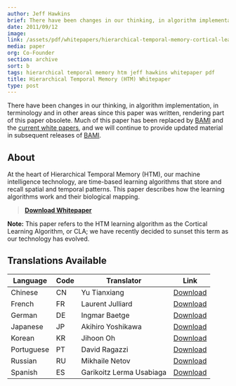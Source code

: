 ```yaml
---
author: Jeff Hawkins
brief: There have been changes in our thinking, in algorithm implementation, in terminology and in other areas since this paper was written, rendering part of this paper obsolete. Much of this paper has been replaced by BAMI and the current white papers, and we will continue to provide updated material in subsequent releases of BAMI.
date: 2011/09/12
image:
link: /assets/pdf/whitepapers/hierarchical-temporal-memory-cortical-learning-algorithm-0.2.1-en.pdf
media: paper
org: Co-Founder
section: archive
sort: b
tags: hierarchical temporal memory htm jeff hawkins whitepaper pdf
title: Hierarchical Temporal Memory (HTM) Whitepaper
type: post
---
```


There have been changes in our thinking, in algorithm implementation, in
terminology and in other areas since this paper was written, rendering part of
this paper obsolete. Much of this paper has been replaced by
[BAMI](/biological-and-machine-intelligence/) and the
[current white papers](/papers/), and we will continue to provide updated
material in subsequent releases of
[BAMI](/biological-and-machine-intelligence/).

## About

At the heart of Hierarchical Temporal Memory (HTM), our machine intelligence
technology, are time-based learning algorithms that store and recall spatial and
temporal patterns. This paper describes how the learning algorithms work and
their biological mapping.

> **[Download Whitepaper](/assets/pdf/whitepapers/hierarchical-temporal-memory-cortical-learning-algorithm-0.2.1-en.pdf)**

**Note:** This paper refers to the HTM learning algorithm as the Cortical
Learning Algorithm, or CLA; we have recently decided to sunset this term as our
technology has evolved.

## Translations Available

| Language | Code | Translator | Link |
| -------- | ---- | ---------- | ---- |
| Chinese | CN | Yu Tianxiang | [Download][cn] |
| French | FR | Laurent Julliard | [Download][fr] |
| German | DE | Ingmar Baetge | [Download][de] |
| Japanese | JP | Akihiro Yoshikawa | [Download][jp] |
| Korean | KR | Jihoon Oh | [Download][kr] |
| Portuguese | PT | David Ragazzi | [Download][pt] |
| Russian | RU | Mikhaile Netov | [Download][ru] |
| Spanish | ES | Garikoitz Lerma Usabiaga | [Download][es] |

[cn]: /assets/pdf/whitepapers/hierarchical-temporal-memory-cortical-learning-algorithm-0.2.1-cn.pdf
[fr]: /assets/pdf/whitepapers/hierarchical-temporal-memory-cortical-learning-algorithm-0.2.1-fr.pdf
[de]: /assets/pdf/whitepapers/hierarchical-temporal-memory-cortical-learning-algorithm-0.2.1-de.pdf
[jp]: /assets/pdf/whitepapers/hierarchical-temporal-memory-cortical-learning-algorithm-0.2.1-jp.pdf
[kr]: /assets/pdf/whitepapers/hierarchical-temporal-memory-cortical-learning-algorithm-0.2.1-kr.pdf
[pt]: /assets/pdf/whitepapers/hierarchical-temporal-memory-cortical-learning-algorithm-0.2.1-pt.pdf
[ru]: /assets/pdf/whitepapers/hierarchical-temporal-memory-cortical-learning-algorithm-0.2.1-ru.pdf
[es]: /assets/pdf/whitepapers/hierarchical-temporal-memory-cortical-learning-algorithm-0.2.1-es.pdf

<br />
